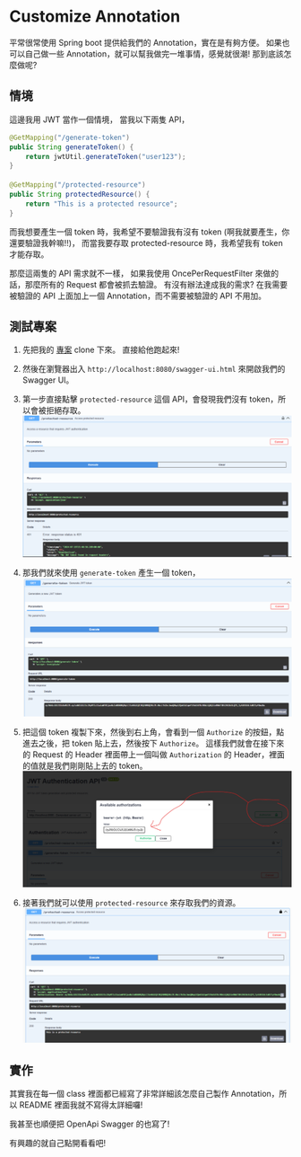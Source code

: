 #  Customize Annotation

平常很常使用 Spring boot 提供給我們的 Annotation，實在是有夠方便。
如果也可以自己做一些 Annotation，就可以幫我做完一堆事情，感覺就很潮!
那到底該怎麼做呢?

## 情境

這邊我用 JWT 當作一個情境，
當我以下兩隻 API，

```java
@GetMapping("/generate-token")
public String generateToken() {
    return jwtUtil.generateToken("user123");
}

@GetMapping("/protected-resource")
public String protectedResource() {
    return "This is a protected resource";
}
```

而我想要產生一個 token 時，我希望不要驗證我有沒有 token (啊我就要產生，你還要驗證我幹嘛!!)，
而當我要存取 protected-resource 時，我希望我有 token 才能存取。

那麼這兩隻的 API 需求就不一樣，
如果我使用 OncePerRequestFilter 來做的話，那麼所有的 Request 都會被抓去驗證。
有沒有辦法達成我的需求?
在我需要被驗證的 API 上面加上一個 Annotation，而不需要被驗證的 API 不用加。

## 測試專案

1. 先把我的 [專案](https://github.com/mister33221/customize-annotation-practice.git) clone 下來。
直接給他跑起來!

2. 然後在瀏覽器出入 `http://localhost:8080/swagger-ui.html` 來開啟我們的 Swagger UI。

3. 第一步直接點擊 `protected-resource` 這個 API，會發現我們沒有 token，所以會被拒絕存取。
![img.png](img.png)
4. 那我們就來使用 `generate-token` 產生一個 token，
![img_1.png](img_1.png)
5. 把這個 token 複製下來，然後到右上角，會看到一個 `Authorize` 的按鈕，點進去之後，把 token 貼上去，然後按下 `Authorize`。
這樣我們就會在接下來的 Request 的 Header 裡面帶上一個叫做 `Authorization` 的 Header，裡面的值就是我們剛剛貼上去的 token。
![img_2.png](img_2.png)
6. 接著我們就可以使用 `protected-resource` 來存取我們的資源。
![img_3.png](img_3.png)

## 實作

其實我在每一個 class 裡面都已經寫了非常詳細該怎麼自己製作 Annotation，所以 README 裡面我就不寫得太詳細囉!

我甚至也順便把 OpenApi Swagger 的也寫了!

有興趣的就自己點開看看吧!

